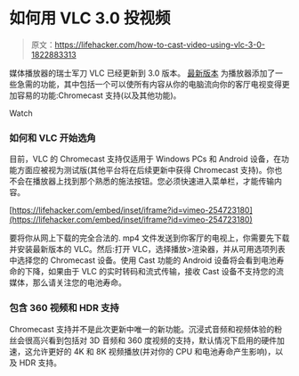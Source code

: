 # 如何用 VLC 3.0 投视频

> 原文：<https://lifehacker.com/how-to-cast-video-using-vlc-3-0-1822883313>

媒体播放器的瑞士军刀 VLC 已经更新到 3.0 版本。 [最新版本](https://www.videolan.org/vlc/releases/3.0.0.html) 为播放器添加了一些急需的功能，其中包括一个可以使所有内容从你的电脑流向你的客厅电视变得更加容易的功能:Chromecast 支持(以及其他功能)。

Watch

### **如何和 VLC 开始选角**

目前，VLC 的 Chromecast 支持仅适用于 Windows PCs 和 Android 设备，在功能方面应被视为测试版(其他平台将在后续更新中获得 Chromecast 支持)。你也不会在播放器上找到那个熟悉的施法按钮。您必须快速进入菜单栏，才能传输内容。

 [https://lifehacker.com/embed/inset/iframe?id=vimeo-254723180](https://lifehacker.com/embed/inset/iframe?id=vimeo-254723180) 

要将你从网上下载的完全合法的. mp4 文件发送到你客厅的电视上，你需要先下载并安装最新版本的 VLC。然后:打开 VLC，选择播放>渲染器，并从可用选项列表中选择您的 Chromecast 设备。使用 Cast 功能的 Android 设备将会看到电池寿命的下降，如果由于 VLC 的实时转码和流式传输，接收 Cast 设备不支持您的流媒体，那么请关注您的电池寿命。

### **包含 360 视频和 HDR 支持**

Chromecast 支持并不是此次更新中唯一的新功能。沉浸式音频和视频体验的粉丝会很高兴看到包括对 3D 音频和 360 度视频的支持，默认情况下启用的硬件加速，这允许更好的 4K 和 8K 视频播放(并对你的 CPU 和电池寿命产生影响)，以及 HDR 支持。